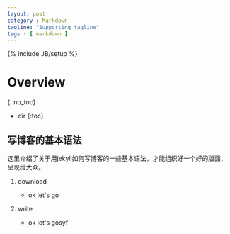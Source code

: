 ```yaml
---
layout: post
category : Markdown
tagline: "Supporting tagline"
tags : [ markdown ]
---
```

{% include JB/setup %}

# Overview
{:.no_toc}

* dir
{:toc}

## 写博客的基本语法

这里介绍了关于用jekyll如何写博客的一些基本语法，才能组织好一个好的版面，呈现给大众。

1. download
	- ok let's go

2. write
	- ok let's gosyf



